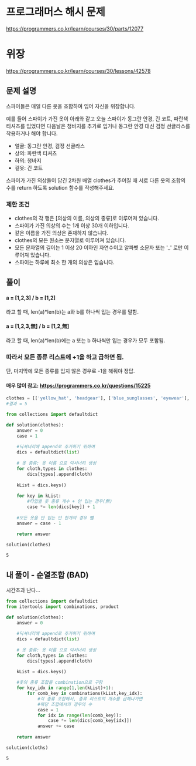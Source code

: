 # 프로그래머스 해시 문제
https://programmers.co.kr/learn/courses/30/parts/12077

# 위장
https://programmers.co.kr/learn/courses/30/lessons/42578

## 문제 설명
스파이들은 매일 다른 옷을 조합하여 입어 자신을 위장합니다.

예를 들어 스파이가 가진 옷이 아래와 같고 오늘 스파이가 동그란 안경, 긴 코트, 파란색 티셔츠를 입었다면 다음날은 청바지를 추가로 입거나 동그란 안경 대신 검정 선글라스를 착용하거나 해야 합니다.

* 얼굴:	동그란 안경, 검정 선글라스
* 상의:	파란색 티셔츠
* 하의:	청바지
* 겉옷:	긴 코트

스파이가 가진 의상들이 담긴 2차원 배열 clothes가 주어질 때 서로 다른 옷의 조합의 수를 return 하도록 solution 함수를 작성해주세요.


### 제한 조건
* clothes의 각 행은 [의상의 이름, 의상의 종류]로 이루어져 있습니다.
* 스파이가 가진 의상의 수는 1개 이상 30개 이하입니다.
* 같은 이름을 가진 의상은 존재하지 않습니다.
* clothes의 모든 원소는 문자열로 이루어져 있습니다.
* 모든 문자열의 길이는 1 이상 20 이하인 자연수이고 알파벳 소문자 또는 '_' 로만 이루어져 있습니다.
* 스파이는 하루에 최소 한 개의 의상은 입습니다.

## 풀이

#### a = [1,2,3] / b = [1,2]
 
 라고 할 때, len(a)*len(b)는 a와 b를 하나씩 입는 경우를 말함.
 
 
#### a = [1,2,3,無] / b = [1,2,無]
 
 라고 할 때, len(a)*len(b)에는 a 또는 b 하나씩만 입는 경우가 모두 포함됨.
 
### 따라서 모든 종류 리스트에 +1을 하고 곱하면 됨.

단, 마지막에 모든 종류를 입지 않은 경우로 -1을 해줘야 정답.
 
 

#### 매우 많이 참고: https://programmers.co.kr/questions/15225


```python
clothes = [['yellow_hat', 'headgear'], ['blue_sunglasses', 'eyewear'], ['green_turban', 'headgear']]
#결과 = 5
```


```python
from collections import defaultdict

def solution(clothes):
    answer = 0
    case = 1
    
    #딕셔너리에 append로 추가하기 위하여
    dics = defaultdict(list)
    
    # 옷 종류: 옷 이름 으로 딕셔너리 생성
    for cloth,types in clothes:
        dics[types].append(cloth)
        
    kList = dics.keys()
    
    for key in kList:
        #타입별 옷 종류 개수 + 안 입는 경우(無)
        case *= len(dics[key]) + 1
        
    #모든 옷을 안 입는 단 한개의 경우 뺌
    answer = case - 1
    
    return answer
```


```python
solution(clothes)
```




    5



## 내 풀이 - 순열조합 (BAD)
시간초과 난다...


```python
from collections import defaultdict
from itertools import combinations, product

def solution(clothes):
    answer = 0
    
    #딕셔너리에 append로 추가하기 위하여
    dics = defaultdict(list)
    
    # 옷 종류: 옷 이름 으로 딕셔너리 생성
    for cloth,types in clothes:
        dics[types].append(cloth)
        
    kList = dics.keys()

    #옷의 종류 조합을 combination으로 구함
    for key_idx in range(1,len(kList)+1):
        for comb_key in combinations(kList,key_idx):
            #각 종류 조합에서, 종류 리스트의 개수를 곱해나가면
            #해당 조합에서의 경우의 수
            case = 1
            for idx in range(len(comb_key)):
                case *= len(dics[comb_key[idx]])
            answer += case
    
    return answer
```


```python
solution(cloths)
```




    5




```python

```


```python

```


```python

```
